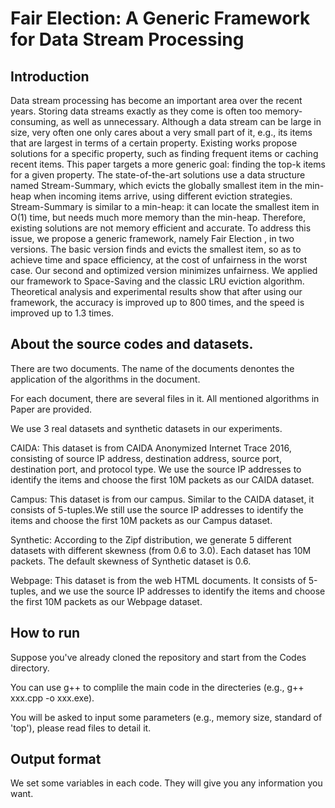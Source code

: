 # Fair Election: A Generic Framework for Data Stream Processing

## Introduction

Data stream processing has become an important area over the recent years. Storing data streams exactly as they come is often too memory-consuming, as well as unnecessary. Although a data stream can be large in size, very often one only cares about a very small part of it, e.g., its items that are largest in terms of a certain property. Existing works propose solutions for a specific property, such as finding frequent items or caching recent items. This paper targets a more generic goal: finding the top-k items for a given property. The state-of-the-art solutions use a data structure named Stream-Summary, which evicts the globally smallest item in the min-heap when incoming items arrive, using different eviction strategies. Stream-Summary is similar to a min-heap: it can locate the smallest item in O(1) time, but needs much more memory than the min-heap. Therefore, existing solutions are not memory efficient and accurate. To address this issue, we propose a generic framework, namely Fair Election , in two versions. The basic version finds and evicts the smallest item, so as to achieve time and space efficiency, at the cost of unfairness in the worst case. Our second and optimized version minimizes unfairness. We applied our framework to Space-Saving and the classic LRU eviction algorithm. Theoretical analysis and experimental results show that after using our framework, the accuracy is improved up to 800 times, and the speed is improved up to 1.3 times.

## About the source codes and datasets.

There are two documents. The name of the documents denontes the application of the algorithms in the document.

For each document, there are several files in it. All mentioned algorithms in Paper are provided.

We use 3 real datasets and synthetic datasets in our experiments.

CAIDA: This dataset is from CAIDA Anonymized Internet Trace 2016, consisting of source IP address, destination address, source port, destination port, and protocol type. We use the source IP addresses to identify the items and choose the first 10M packets as our CAIDA dataset.

Campus: This dataset is from our campus. Similar to the CAIDA dataset, it consists of 5-tuples.We still use the source IP addresses to identify the items and choose the first 10M packets as our Campus dataset.

Synthetic: According to the Zipf distribution, we generate 5 different datasets with different skewness (from 0.6 to 3.0). Each dataset has 10M packets. The default skewness of Synthetic dataset is 0.6.

Webpage: This dataset is from the web HTML documents. It consists of 5-tuples, and we use the source IP addresses to identify the items and choose the first 10M packets as our Webpage dataset.

## How to run

Suppose you've already cloned the repository and start from the Codes directory.

You can use g++ to complile the main code in the directeries (e.g., g++ xxx.cpp -o xxx.exe).

You will be asked to input some parameters (e.g., memory size, standard of 'top'), please read files to detail it.


## Output format

We set some variables in each code. They will give you any information you want.
